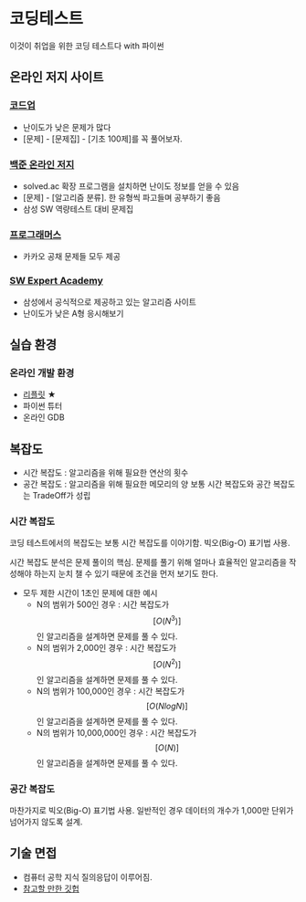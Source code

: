 # 코딩테스트
이것이 취업을 위한 코딩 테스트다 with 파이썬
## 온라인 저지 사이트
### [코드업](https://codeup.kr/index.php)
- 난이도가 낮은 문제가 많다
- [문제] - [문제집] - [기초 100제]를 꼭 풀어보자.
### [백준 온라인 저지](https://www.acmicpc.net/)
- solved.ac 확장 프로그램을 설치하면 난이도 정보를 얻을 수 있음
- [문제] - [알고리즘 분류]. 한 유형씩 파고들며 공부하기 좋음
- 삼성 SW 역량테스트 대비 문제집
### [프로그래머스](https://programmers.co.kr/)
- 카카오 공채 문제들 모두 제공
### [SW Expert Academy](https://swexpertacademy.com/main/main.do)
- 삼성에서 공식적으로 제공하고 있는 알고리즘 사이트
- 난이도가 낮은 A형 응시해보기

## 실습 환경
### 온라인 개발 환경
- [리플릿](https://replit.com/) ★
- 파이썬 튜터
- 온라인 GDB

## 복잡도
- 시간 복잡도 : 알고리즘을 위해 필요한 연산의 횟수
- 공간 복잡도 : 알고리즘을 위해 필요한 메모리의 양
보통 시간 복잡도와 공간 복잡도는 TradeOff가 성립

### 시간 복잡도
코딩 테스트에서의 복잡도는 보통 시간 복잡도를 이야기함.
빅오(Big-O) 표기법 사용.

시간 복잡도 분석은 문제 풀이의 핵심.
문제를 풀기 위해 얼마나 효율적인 알고리즘을 작성해야 하는지 눈치 챌 수 있기 때문에 조건을 먼저 보기도 한다.
- 모두 제한 시간이 1초인 문제에 대한 예시
  + N의 범위가 500인 경우 : 시간 복잡도가 $$[O(N^3)]$$인 알고리즘을 설계하면 문제를 풀 수 있다.
  + N의 범위가 2,000인 경우 : 시간 복잡도가 $$[O(N^2)]$$인 알고리즘을 설계하면 문제를 풀 수 있다.
  + N의 범위가 100,000인 경우 : 시간 복잡도가 $$[O(NlogN)]$$인 알고리즘을 설계하면 문제를 풀 수 있다.
  + N의 범위가 10,000,000인 경우 : 시간 복잡도가 $$[O(N)]$$인 알고리즘을 설계하면 문제를 풀 수 있다.

### 공간 복잡도
마찬가지로 빅오(Big-O) 표기법 사용.
일반적인 경우 데이터의 개수가 1,000만 단위가 넘어가지 않도록 설계.

## 기술 면접
- 컴퓨터 공학 지식 질의응답이 이루어짐.
- [참고할 만한 깃헙](https://github.com/JaeYeopHan/Interview_Question_for_Beginner)
